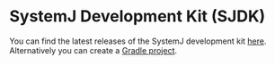 # SystemJ Development Kit (SJDK)

You can find the latest releases of the SystemJ development kit
[here](https://github.com/hjparker/systemj-release/releases). Alternatively
you can create a [Gradle project](https://github.com/hjparker/systemj-gradle-project).
